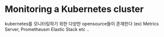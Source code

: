 # Monitoring a Kubernetes cluster
kubernetes를 모니터링하기 위한 다양한 opensource들이 존재한다
(ex) Metrics Server, Prometheusm Elastic Stack etc ..

